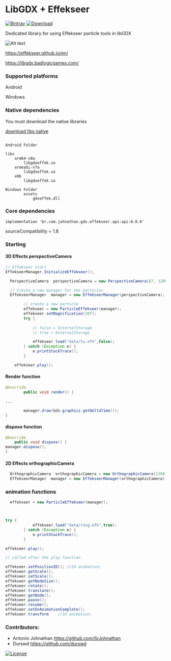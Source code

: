 # LibGDX + Effekseer


[![Bintray](https://img.shields.io/bintray/v/srjohnathan/gdx.effekseer/gdx.effekseer)](https://bintray.com/srjohnathan/gdx.effekseer/gdx.effekseer)
[ ![Download](https://api.bintray.com/packages/srjohnathan/gdx.effekseer/gdx.effekseer/images/download.svg) ](https://bintray.com/srjohnathan/gdx.effekseer/gdx.effekseer/_latestVersion)

Dedicated library for using Effekseer particle tools in libGDX


![Alt text](https://thumbs.gfycat.com/ThickDistinctDunnart-size_restricted.gif?raw=true "Title")

https://effekseer.github.io/en/

https://libgdx.badlogicgames.com/

### Supported platforms

Android

Windows

### Native dependencies

You must download the native libraries

[download libs native](libs.zip)


```

Android Folder

libs 
    arm64-v8a
        libgdxeffek.so
    armeabi-v7a
        libgdxeffek.so
    x86
        libgdxeffek.so

Windows Folder
        assets
            gdxeffek.dll

```



### Core dependencies
```implementation 'br.com.johnathan.gdx.effekseer.api:api:0.0.6'```

sourceCompatibility = 1.8
### Starting

#### 3D Effects  perspectiveCamera

```java
// Effekseer start
EffekseerManager.InitializeEffekseer();

  PerspectiveCamera  perspectiveCamera = new PerspectiveCamera(67, 1280f, 720);

  // Create a new manager for the particles
  EffekseerManager  manager = new EffekseerManager(perspectiveCamera);

        // create a new particle
        effekseer = new ParticleEffekseer(manager);
        effekseer.setMagnification(20f);
        try {
            
            // false = InternalStorage
            // true = ExternalStorage

            effekseer.load("data/tu.efk",false);
        } catch (Exception e) {
            e.printStackTrace();
        }

    effekseer.play();
```


#### Render function

``` java
@Override
        public void render() {

...

        manager.draw(Gdx.graphics.getDeltaTime());
} 
```

#### dispose function

```java  
@Override
    public void dispose() {
manager.dispose();
} 
```

#### 2D Effects  orthographicCamera
```java
  OrthographicCamera  orthographicCamera = new OrthographicCamera(1280f,720f);
  EffekseerManager  manager = new EffekseerManager(orthographicCamera);
```

### animation functions

```java
  effekseer = new ParticleEffekseer(manager);



try {
            effekseer.load("data/ring.efk",true);
        } catch (Exception e) {
            e.printStackTrace();
        }

effekseer.play();

// called after the play function

effekseer.setPosition2D(); //2d animation;
effekseer.getScale(); 
effekseer.setScale();
effekseer.getNodeSize();
effekseer.rotate();
effekseer.translate();
effekseer.getNode();
effekseer.pause();
effekseer.resume();
effekseer.setOnAnimationComplete();
effekseer.transform    //3d animation;
```


### Contributors:
* Antonio Johnathan       https://github.com/SrJohnathan
* Durswd                 https://github.com/durswd

[![License](https://img.shields.io/badge/License-Apache%202.0-blue.svg)](https://opensource.org/licenses/Apache-2.0)
